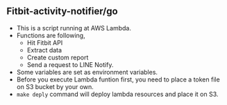 ## Fitbit-activity-notifier/go

- This is a script running at AWS Lambda.
- Functions are following,
    - Hit Fitbit API
    - Extract data
    - Create custom report
    - Send a request to LINE Notify.
- Some variables are set as environment variables.
- Before you execute Lambda funtion first, you need to place a token file on S3 bucket by your own.
- `make deply` command will deploy lambda resources and place it on S3.